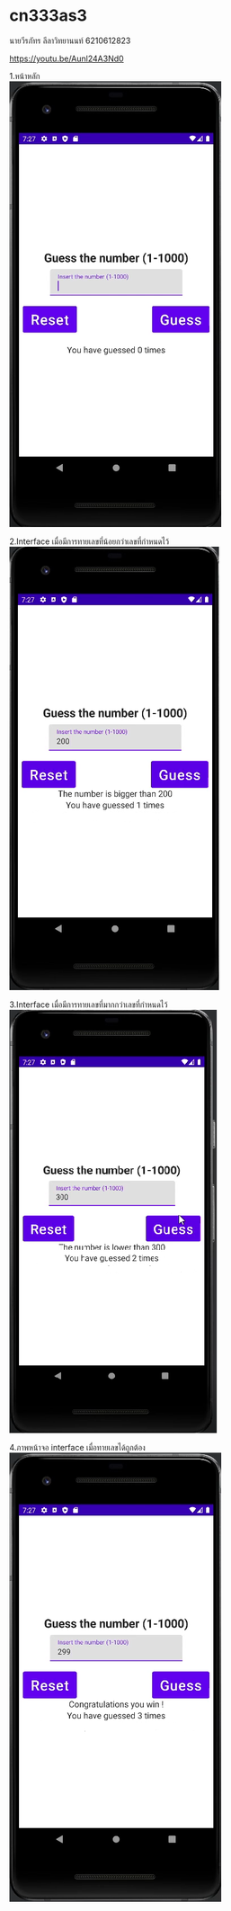 # cn333as3
นายวีรภัทร ลีลาวิทยานนท์ 6210612823<br />

https://youtu.be/Aunl24A3Nd0<br />

1.หน้าหลัก<br />
![UI01](Pic/Normal_Interface.png)<br />


2.Interface เมื่อมีการทายเลขที่น้อยกว่าเลขที่กำหนดไว้<br />
![UI02](Pic/Less_Interface.png)<br />

3.Interface เมื่อมีการทายเลขที่มากกว่าเลขที่กำหนดไว้<br />
![UI03](Pic/More_Interface.png)<br />

4.ภาพหน้าจอ interface เมื่อทายเลขได้ถูกต้อง<br />
![UI04](Pic/Right_Interface.png)<br />
